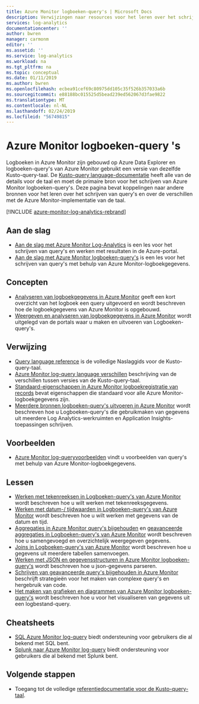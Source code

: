 ```yaml
---
title: Azure Monitor logboeken-query's | Microsoft Docs
description: Verwijzingen naar resources voor het leren over het schrijven van Logboeken-query's in Azure Monitor.
services: log-analytics
documentationcenter: ''
author: bwren
manager: carmonm
editor: ''
ms.assetid: ''
ms.service: log-analytics
ms.workload: na
ms.tgt_pltfrm: na
ms.topic: conceptual
ms.date: 01/11/2019
ms.author: bwren
ms.openlocfilehash: ecbea91cef69c80975dd105c35f526b357033a6b
ms.sourcegitcommit: e88188bc015525d5bead239ed562067d3fae9822
ms.translationtype: MT
ms.contentlocale: nl-NL
ms.lasthandoff: 02/24/2019
ms.locfileid: "56749815"
---
```

# <a name="azure-monitor-log-queries"></a>Azure Monitor logboeken-query 's
Logboeken in Azure Monitor zijn gebouwd op Azure Data Explorer en logboeken-query's van Azure Monitor gebruikt een versie van dezelfde Kusto-query-taal. De [Kusto-query language-documentatie](/azure/kusto/query) heeft alle van de details voor de taal en moet de primaire bron voor het schrijven van Azure Monitor logboeken-query's. Deze pagina bevat koppelingen naar andere bronnen voor het leren over het schrijven van query's en over de verschillen met de Azure Monitor-implementatie van de taal.

[!INCLUDE [azure-monitor-log-analytics-rebrand](../../../includes/azure-monitor-log-analytics-rebrand.md)]

## <a name="getting-started"></a>Aan de slag

- [Aan de slag met Azure Monitor Log-Analytics](get-started-portal.md) is een les voor het schrijven van query's en werken met resultaten in de Azure-portal.
- [Aan de slag met Azure Monitor logboeken-query's](get-started-queries.md) is een les voor het schrijven van query's met behulp van Azure Monitor-logboekgegevens.

## <a name="concepts"></a>Concepten
- [Analyseren van logboekgegevens in Azure Monitor](../../azure-monitor/log-query/log-query-overview.md) geeft een kort overzicht van het logboek een query uitgevoerd en wordt beschreven hoe de logboekgegevens van Azure Monitor is opgebouwd.
- [Weergeven en analyseren van logboekgegevens in Azure Monitor](../../azure-monitor/log-query/portals.md) wordt uitgelegd van de portals waar u maken en uitvoeren van Logboeken-query's.

## <a name="reference"></a>Verwijzing

- [Query language reference](/azure/kusto/query) is de volledige Naslaggids voor de Kusto-query-taal.
- [Azure Monitor log-query language verschillen](data-explorer-difference.md) beschrijving van de verschillen tussen versies van de Kusto-query-taal.
- [Standaard-eigenschappen in Azure Monitor logboekregistratie van records](../../azure-monitor/platform/log-standard-properties.md) bevat eigenschappen die standaard voor alle Azure Monitor-logboekgegevens zijn.
- [Meerdere bronnen logboeken-query's uitvoeren in Azure Monitor](../../azure-monitor/log-query/cross-workspace-query.md) wordt beschreven hoe u Logboeken-query's die gebruikmaken van gegevens uit meerdere Log Analytics-werkruimten en Application Insights-toepassingen schrijven.


## <a name="examples"></a>Voorbeelden

- [Azure Monitor log-queryvoorbeelden](examples.md) vindt u voorbeelden van query's met behulp van Azure Monitor-logboekgegevens.



## <a name="lessons"></a>Lessen

- [Werken met tekenreeksen in Logboeken-query's van Azure Monitor](string-operations.md) wordt beschreven hoe u wilt werken met tekenreeksgegevens.
- [Werken met datum-/ tijdwaarden in Logboeken-query's van Azure Monitor](datetime-operations.md) wordt beschreven hoe u wilt werken met gegevens van de datum en tijd. 
- [Aggregaties in Azure Monitor query's bijgehouden](aggregations.md) en [geavanceerde aggregaties in Logboeken-query's van Azure Monitor](advanced-aggregations.md) wordt beschreven hoe u samengevoegd en overzichtelijk weergegeven gegevens.
- [Joins in Logboeken-query's van Azure Monitor](joins.md) wordt beschreven hoe u gegevens uit meerdere tabellen samenvoegen.
- [Werken met JSON en gegevensstructuren in Azure Monitor logboeken-query's](json-data-structures.md) wordt beschreven hoe u json-gegevens parseren.
- [Schrijven van geavanceerde query's bijgehouden in Azure Monitor](advanced-query-writing.md) beschrijft strategieën voor het maken van complexe query's en hergebruik van code.
- [Het maken van grafieken en diagrammen van Azure Monitor logboeken-query's](charts.md) wordt beschreven hoe u voor het visualiseren van gegevens uit een logbestand-query.

## <a name="cheatsheets"></a>Cheatsheets

-  [SQL Azure Monitor log-query](sql-cheatsheet.md) biedt ondersteuning voor gebruikers die al bekend met SQL bent.
-  [Splunk naar Azure Monitor log-query](sql-cheatsheet.md) biedt ondersteuning voor gebruikers die al bekend met Splunk bent.
 
## <a name="next-steps"></a>Volgende stappen

- Toegang tot de volledige [referentiedocumentatie voor de Kusto-query-taal](/azure/kusto/query/).